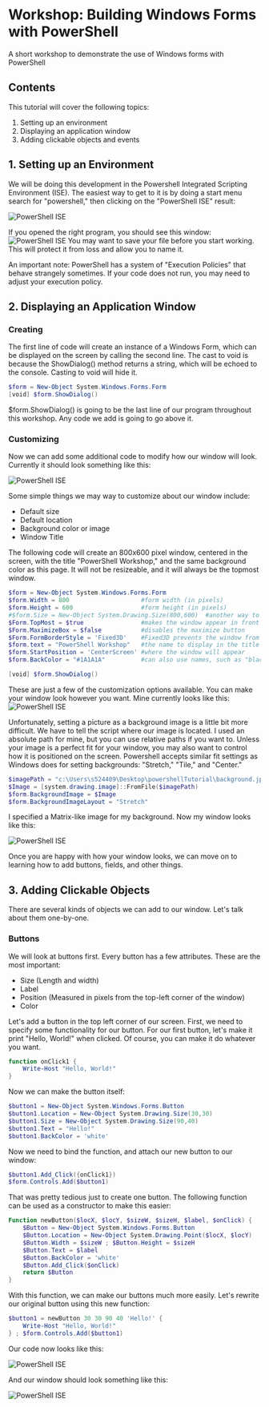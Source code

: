# Workshop: Building Windows Forms with PowerShell
A short workshop to demonstrate the use of Windows forms with PowerShell

## Contents
This tutorial will cover the following topics:
1. Setting up an environment
1. Displaying an application window
1. Adding clickable objects and events

## 1. Setting up an Environment
We will be doing this development in the Powershell Integrated Scripting Environment (ISE). The easiest way to get to it is by doing a start menu search for "powershell," then clicking on the "PowerShell ISE" result:

![PowerShell ISE](https://github.com/RandallZPorter/powershell-forms-workshop/raw/master/open_ise.PNG "Finding the ISE")

If you opened the right program, you should see this window:
![PowerShell ISE](https://github.com/RandallZPorter/powershell-forms-workshop/raw/master/empty_ise.PNG "Finding the ISE")
You may want to save your file before you start working. This will protect it from loss and allow you to name it.

An important note: PowerShell has a system of "Execution Policies" that behave strangely sometimes. If your code does not run, you may need to adjust your execution policy.



## 2. Displaying an Application Window

### Creating
The first line of code will create an instance of a Windows Form, which can be displayed on the screen by calling the second line. The cast to void is because the ShowDialog() method returns a string, which will be echoed to the console. Casting to void will hide it.
```powershell
$form = New-Object System.Windows.Forms.Form
[void] $form.ShowDialog()
```
$form.ShowDialog() is going to be the last line of our program throughout this workshop. Any code we add is going to go above it.

### Customizing
Now we can add some additional code to modify how our window will look. Currently it should look something like this:

![PowerShell ISE](https://github.com/RandallZPorter/powershell-forms-workshop/raw/master/first_window.PNG "The default window")

Some simple things we may way to customize about our window include:
- Default size
- Default location
- Background color or image
- Window Title

The following code will create an 800x600 pixel window, centered in the screen, with the title "PowerShell Workshop," and the same background color as this page. It will not be resizeable, and it will always be the topmost window.
```powershell
$form = New-Object System.Windows.Forms.Form
$form.Width = 800                    #form width (in pixels)
$form.Height = 600                   #form height (in pixels)
#$form.Size = New-Object System.Drawing.Size(800,600)  #another way to set size
$Form.TopMost = $true                #makes the window appear in front of all other windows
$Form.MaximizeBox = $false           #disables the maximize button
$Form.FormBorderStyle = 'Fixed3D'    #Fixed3D prevents the window from being resized
$form.text = "PowerShell Workshop"   #the name to display in the title bar
$form.StartPosition = 'CenterScreen' #where the window will appear
$form.BackColor = "#1A1A1A"          #can also use names, such as "black"

[void] $form.ShowDialog()
```
These are just a few of the customization options available. You can make your window look however you want. Mine currently looks like this:
![PowerShell ISE](https://github.com/RandallZPorter/powershell-forms-workshop/raw/master/custom_window.PNG "Custom Window")

Unfortunately, setting a picture as a background image is a little bit more difficult. We have to tell the script where our image is located. I used an absolute path for mine, but you can use relative paths if you want to. Unless your image is a perfect fit for your window, you may also want to control how it is positioned on the screen. Powershell accepts similar fit settings as Windows does for setting backgrounds: "Stretch," "Tile," and "Center."
```powershell
$imagePath = "c:\Users\s524409\Desktop\powershellTutorial\background.jpg"
$Image = [system.drawing.image]::FromFile($imagePath)
$form.BackgroundImage = $Image
$form.BackgroundImageLayout = "Stretch"
```
I specified a Matrix-like image for my background. Now my window looks like this:

![PowerShell ISE](https://github.com/RandallZPorter/powershell-forms-workshop/raw/master/custom_background.PNG "Custom Window")

Once you are happy with how your window looks, we can move on to learning how to add buttons, fields, and other things.


## 3. Adding Clickable Objects
There are several kinds of objects we can add to our window. Let's talk about them one-by-one.

### Buttons
We will look at buttons first. Every button has a few attributes. These are the most important:
- Size (Length and width)
- Label
- Position (Measured in pixels from the top-left corner of the window)
- Color

Let's add a button in the top left corner of our screen. First, we need to specify some functionality for our button. For our first button, let's make it print "Hello, World!" when clicked. Of course, you can make it do whatever you want.
```powershell
function onClick1 {
    Write-Host "Hello, World!"
}
```
Now we can make the button itself:
```powershell
$button1 = New-Object System.Windows.Forms.Button 
$button1.Location = New-Object System.Drawing.Size(30,30) 
$button1.Size = New-Object System.Drawing.Size(90,40) 
$button1.Text = "Hello!" 
$button1.BackColor = 'white'
```
Now we need to bind the function, and attach our new button to our window:
```powershell
$button1.Add_Click({onClick1}) 
$form.Controls.Add($button1) 
```
That was pretty tedious just to create one button. The following function can be used as a constructor to make this easier:
```powershell
Function newButton($locX, $locY, $sizeW, $sizeH, $label, $onClick) { 
    $Button = New-Object System.Windows.Forms.Button
    $Button.Location = New-Object System.Drawing.Point($locX, $locY) 
    $Button.Width = $sizeW ; $Button.Height = $sizeH
    $Button.Text = $label
    $Button.BackColor = 'white'
    $Button.Add_Click($onClick)
    return $Button
}
```
With this function, we can make our buttons much more easily. Let's rewrite our original button using this new function:
```powershell
$button1 = newButton 30 30 90 40 'Hello!' { 
    Write-Host "Hello, World!"
} ; $form.Controls.Add($button1) 
```
Our code now looks like this:

![PowerShell ISE](https://github.com/RandallZPorter/powershell-forms-workshop/raw/master/code1.PNG "Custom Window")

And our window should look something like this:

![PowerShell ISE](https://github.com/RandallZPorter/powershell-forms-workshop/raw/master/window_with_button.PNG "Custom Window")


